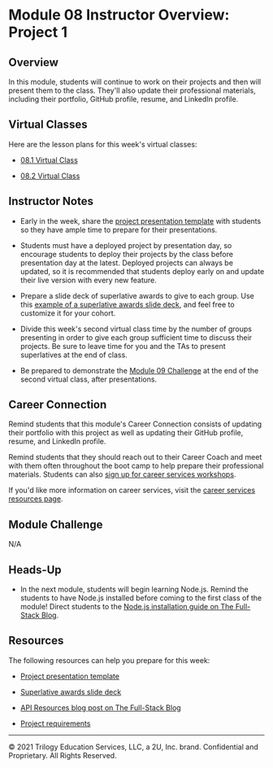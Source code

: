 # Module 08 Instructor Overview: Project 1

## Overview

In this module, students will continue to work on their projects and then will present them to the class. They'll also update their professional materials, including their portfolio, GitHub profile, resume, and LinkedIn profile.

## Virtual Classes

Here are the lesson plans for this week's virtual classes:

* [08.1 Virtual Class](./08.1-REQUIRED.md)

* [08.2 Virtual Class](./08.2-REQUIRED.md)

## Instructor Notes

* Early in the week, share the [project presentation template](https://docs.google.com/presentation/d/10QaO9KH8HtUXj__81ve0SZcpO5DbMbqqQr4iPpbwKks/edit?usp=sharing) with students so they have ample time to prepare for their presentations.

* Students must have a deployed project by presentation day, so encourage students to deploy their projects by the class before presentation day at the latest. Deployed projects can always be updated, so it is recommended that students deploy early on and update their live version with every new feature.

* Prepare a slide deck of superlative awards to give to each group. Use this [example of a superlative awards slide deck](https://docs.google.com/presentation/d/1fJGzsclaQ5TKBk3EnL7Gc-bg1ijSGM6_oB1gvpKYnZE/edit?usp=sharing), and feel free to customize it for your cohort.

* Divide this week's second virtual class time by the number of groups presenting in order to give each group sufficient time to discuss their projects. Be sure to leave time for you and the TAs to present superlatives at the end of class.

* Be prepared to demonstrate the [Module 09 Challenge](../../01-Class-Content/09-NodeJS/02-Challenge) at the end of the second virtual class, after presentations.

## Career Connection

Remind students that this module's Career Connection consists of updating their portfolio with this project as well as updating their GitHub profile, resume, and LinkedIn profile.

Remind students that they should reach out to their Career Coach and meet with them often throughout the boot camp to help prepare their professional materials. Students can also [sign up for career services workshops](https://careernetwork.2u.com/?utm_medium=Academics&utm_source=boot_camp).

If you'd like more information on career services, visit the [career services resources page](https://careernetwork.2u.com/?utm_medium=Academics&utm_source=boot_camp).

## Module Challenge

N/A

## Heads-Up

* In the next module, students will begin learning Node.js. Remind the students to have Node.js installed before coming to the first class of the module! Direct students to the [Node.js installation guide on The Full-Stack Blog](https://coding-boot-camp.github.io/full-stack/nodejs/how-to-install-nodejs).

## Resources

The following resources can help you prepare for this week:

* [Project presentation template](https://docs.google.com/presentation/d/10QaO9KH8HtUXj__81ve0SZcpO5DbMbqqQr4iPpbwKks/edit?usp=sharing)

* [Superlative awards slide deck](https://docs.google.com/presentation/d/1fJGzsclaQ5TKBk3EnL7Gc-bg1ijSGM6_oB1gvpKYnZE/edit?usp=sharing)

* [API Resources blog post on The Full-Stack Blog](https://coding-boot-camp.github.io/full-stack/apis/api-resources)

* [Project requirements](../../01-Class-Content/06-Server-Side-APIs/04-Supplemental/Project-Requirements.md)

---
© 2021 Trilogy Education Services, LLC, a 2U, Inc. brand. Confidential and Proprietary. All Rights Reserved.
